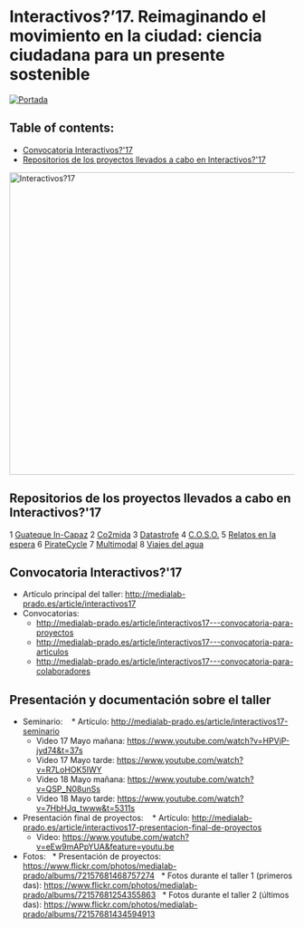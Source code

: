 # Interactivos?’17. Reimaginando el movimiento en la ciudad: ciencia ciudadana para un presente sostenible 
[![Portada](http://medialab-prado.es/mmedia/19/19846/500_0.jpg)](http://medialab-prado.es/article/interactivos17)

## Table of contents:
- [Convocatoria Interactivos?'17](#convocatoria-interactivos17)
- [Repositorios de los proyectos llevados a cabo en Interactivos?'17](#repositorios-de-los-proyectos-llevados-a-cabo-en-interactivos17)

<a data-flickr-embed="true"  href="https://www.flickr.com/photos/medialab-prado/albums/72157681468757274" title="Interactivos?17"><img src="https://c1.staticflickr.com/5/4221/34190894174_ba6927d2a3_c.jpg" width="800" height="534" alt="Interactivos?17"></a>

## Repositorios de los proyectos llevados a cabo en Interactivos?'17
1 [Guateque In-Capaz](https://github.com/medialab-prado/interactivos17-guateque)
2 [Co2mida](https://github.com/medialab-prado/interactivos17-co2mida)
3 [Datastrofe](https://github.com/medialab-prado/interactivos17-datastrofe)
4 [C.O.S.O.](https://github.com/medialab-prado/interactivos17-coso)
5 [Relatos en la espera](https://github.com/medialab-prado/interactivos17-relatosenlaespera)
6 [PirateCycle](https://github.com/medialab-prado/interactivos17-piratecycle)
7 [Multimodal](https://github.com/medialab-prado/interactivos17-multimodal)
8 [Viajes del agua](https://github.com/medialab-prado/interactivos17-viajesdeagua)


## Convocatoria Interactivos?'17
* Artículo principal del taller: http://medialab-prado.es/article/interactivos17
* Convocatorias: 
    * http://medialab-prado.es/article/interactivos17---convocatoria-para-proyectos
    * http://medialab-prado.es/article/interactivos17---convocatoria-para-articulos
    * http://medialab-prado.es/article/interactivos17---convocatoria-para-colaboradores
    
## Presentación y documentación sobre el taller
* Seminario: 
    * Artículo: http://medialab-prado.es/article/interactivos17-seminario
    * Video 17 Mayo mañana: https://www.youtube.com/watch?v=HPVjP-jyd74&t=37s
    * Video 17 Mayo tarde: https://www.youtube.com/watch?v=R7LoHOK5IWY
    * Video 18 Mayo mañana: https://www.youtube.com/watch?v=QSP_N08unSs
    * Video 18 Mayo tarde: https://www.youtube.com/watch?v=7HbHJq_twww&t=5311s
* Presentación final de proyectos: 
    * Artículo: http://medialab-prado.es/article/interactivos17-presentacion-final-de-proyectos
    * Video: https://www.youtube.com/watch?v=eEw9mAPpYUA&feature=youtu.be
* Fotos: 
   * Presentación de proyectos: https://www.flickr.com/photos/medialab-prado/albums/72157681468757274
   * Fotos durante el taller 1 (primeros das): https://www.flickr.com/photos/medialab-prado/albums/72157681254355863
   * Fotos durante el taller 2 (últimos das): https://www.flickr.com/photos/medialab-prado/albums/72157681434594913

